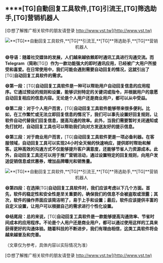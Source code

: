 ## ****[TG]**自動回复工具软件,**[TG]**引流王,**[TG]**筛选助手,**[TG]**营销机器人**

[😍想了解推广相关软件的朋友请登录 http://www.vst.tw](http://www.vst.tw)

 <center><img src="https://vst.tw/MP4/tuiguang/png/0.png" alt="**[TG]**自動回复工具软件,**[TG]**引流王,**[TG]**筛选助手,**[TG]**营销机器人"></center>

**😄导语：随着社交媒体的发展，人们越来越依赖即时通讯工具进行沟通交流。而Telegram（简称**[TG]**）作为一款功能强大的即时通讯应用，已经被广大用户所接受和喜爱。在日常使用中，我们可能会遇到需要自动回复的情况，这就引出了**[TG]**自动回复工具软件的需求。**

**😄第一段：**[TG]**自动回复工具软件是一种可以帮助用户自动回复信息的应用程序。它通过预设的规则和设置，能够识别特定的关键词或指令，并根据用户的意愿自动回复相应的信息内容。无论是个人用户还是商业用户，都可以从中受益。**

**😄第二段：对于个人用户而言，**[TG]**自动回复工具软件能够带来很多便利。比如，在工作繁忙或无法立即回复信息的情况下，我们可以事先设置好回复规则，让软件自动代替我们回复信息，提高沟通的效率。此外，当我们需要暂时关闭通知或免打扰时，自动回复工具也可以帮助我们向对方发送友好的提示信息。**

**😄第三段：对于商业用户而言，**[TG]**自动回复工具软件更是一项必备利器。在客服领域，自动回复工具可以实现24小时全天候的快速响应，提供即时帮助和解答。这种高效的沟通方式不仅能够提升客户满意度，还能够节省人力资源成本。此外，自动回复工具还可以用于推广营销活动，通过设置特定的回复规则，向用户发送促销信息或优惠券，增加品牌曝光和销售量。**

 <center><img src="https://vst.tw/MP4/tuiguang/png/7.png" alt="**[TG]**自動回复工具软件,**[TG]**引流王,**[TG]**筛选助手,**[TG]**营销机器人"></center>

**😄第四段：在选择**[TG]**自动回复工具软件时，我们应该考虑以下几个方面。首先，软件的稳定性和安全性是至关重要的，确保我们的信息不会被盗取或泄露；其次，软件的操作界面应该简洁明了，易于上手和设置；最后，软件应该提供丰富的自定义设置，让用户可以根据自己的需求进行个性化设置。**

**😄结尾段：总的来说，**[TG]**自动回复工具软件是一款能够提高沟通效率、节省时间成本的应用程序。不论是个人用户还是商业用户，都可以通过使用这样的工具来获得更好的沟通体验。随着科技的不断进步，我们有理由相信，这类工具软件将会越来越普及和完善。**

（文章仅为参考，具体内容以实际情况为准）

[😍想了解推广相关软件的朋友请登录 http://www.vst.tw](http://www.vst.tw)



